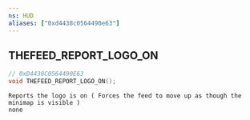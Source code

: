 ```yaml
---
ns: HUD
aliases: ["0xd4438c0564490e63"]
---
```

## THEFEED_REPORT_LOGO_ON

```c
// 0xD4438C0564490E63
void THEFEED_REPORT_LOGO_ON();
```

```
Reports the logo is on ( Forces the feed to move up as though the minimap is visible )
none
```
